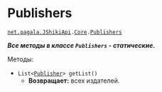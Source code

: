 [//]: # (Created by Firely-Pasha on 02.01.2018)

# Publishers

[`net.pagala.JShikiApi`](../../README.md)`.`[`Сore`](../Core.md)`.`[`Publishers`](../../src/main/java/net/pagala/JShikiApi/Core/Publishers.java)

***Все методы в классе `Publishers` - статические.***

Методы:

* `List<`[`Publisher`](../Items/Publisher.md)`> getList()`
    * **Возвращает:** всех издателей.

